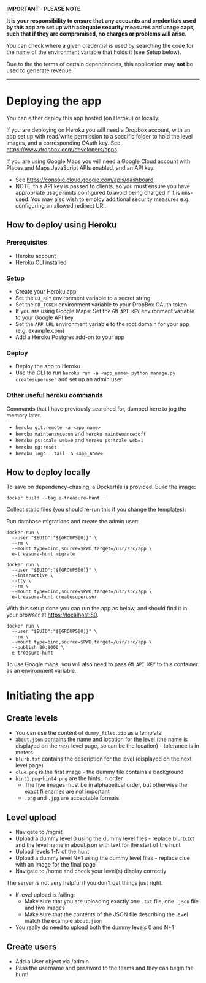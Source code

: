 **IMPORTANT - PLEASE NOTE**

**It is your responsibility to ensure that any accounts and credentials used by
this app are set up with adequate security measures and usage caps, such that if
they are compromised, no charges or problems will arise.**

You can check where a given credential is used by searching the code for the
name of the environment variable that holds it (see Setup below).

Due to the the terms of certain dependencies, this application may **not** be
used to generate revenue.

---

# Deploying the app

You can either deploy this app hosted (on Heroku) or locally.

If you are deploying on Heroku you will need a Dropbox account, with an app set
up with read/write permission to a specific folder to hold the level images, and
a corresponding OAuth key.
See <https://www.dropbox.com/developers/apps>.

If you are using Google Maps you will need a Google Cloud account with Places
and Maps JavaScript APIs enabled, and an API key.

- See <https://console.cloud.google.com/apis/dashboard>.
- NOTE: this API key is passed to clients, so you must ensure you have
  appropriate usage limits configured to avoid being charged if it is
  mis-used. You may also wish to employ additional security measures e.g.
  configuring an allowed redirect URI.

## How to deploy using Heroku

### Prerequisites

- Heroku account
- Heroku CLI installed

### Setup

- Create your Heroku app
- Set the `DJ_KEY` environment variable to a secret string
- Set the `DB_TOKEN` environment variable to your DropBox OAuth token
- If you are using Google Maps: Set the `GM_API_KEY` environment variable to your
  Google API key
- Set the `APP_URL` environment variable to the root domain for your app (e.g.
  example.com)
- Add a Heroku Postgres add-on to your app

### Deploy

- Deploy the app to Heroku
- Use the CLI to run `heroku run -a <app_name> python manage.py createsuperuser`
  and set up an admin user

### Other useful heroku commands

Commands that I have previously searched for, dumped here to jog the memory
later.

- `heroku git:remote -a <app_name>`
- `heroku maintenance:on` and `heroku maintenance:off`
- `heroku ps:scale web=0` and `heroku ps:scale web=1`
- `heroku pg:reset`
- `heroku logs --tail -a <app_name>`

## How to deploy locally

To save on dependency-chasing, a Dockerfile is provided.
Build the image:

```
docker build --tag e-treasure-hunt .
```

Collect static files (you should re-run this if you change the templates):

Run database migrations and create the admin user:

```
docker run \
  --user "$EUID":"${GROUPS[0]}" \
  --rm \
  --mount type=bind,source=$PWD,target=/usr/src/app \
  e-treasure-hunt migrate

docker run \
  --user "$EUID":"${GROUPS[0]}" \
  --interactive \
  --tty \
  --rm \
  --mount type=bind,source=$PWD,target=/usr/src/app \
  e-treasure-hunt createsuperuser
```

With this setup done you can run the app as below, and should find it in your
browser at <https://localhost:80>.

```
docker run \
  --user "$EUID":"${GROUPS[0]}" \
  --rm \
  --mount type=bind,source=$PWD,target=/usr/src/app \
  --publish 80:8000 \
  e-treasure-hunt
```

To use Google maps, you will also need to pass `GM_API_KEY` to this container as
an environment variable.

# Initiating the app

## Create levels

- You can use the content of `dummy_files.zip` as a template
- `about.json` contains the name and location for the level (the name is displayed
  on the _next_ level page, so can be the location) - tolerance is in meters
- `blurb.txt` contains the description for the level (displayed on the next level
  page)
- `clue.png` is the first image - the dummy file contains a background
- `hint1.png`-`hint4.png` are the hints, in order
  - The five images must be in alphabetical order, but otherwise the exact
    filenames are not important
  - `.png` and `.jpg` are acceptable formats

## Level upload

- Navigate to <domain>/mgmt
- Upload a dummy level 0 using the dummy level files - replace blurb.txt and the
  level name in about.json with text for the start of the hunt
- Upload levels 1-N of the hunt
- Upload a dummy level N+1 using the dummy level files - replace clue with an
  image for the final page
- Navigate to <domain>/home and check your level(s) display correctly

The server is not very helpful if you don't get things just right.

- If level upload is failing:
  - Make sure that you are uploading exactly one `.txt` file, one `.json` file
    and five images
  - Make sure that the contents of the JSON file describing the level match the
    example `about.json`
- You really do need to upload both the dummy levels 0 and N+1

## Create users

- Add a User object via <domain>/admin
- Pass the username and password to the teams and they can begin the hunt!
